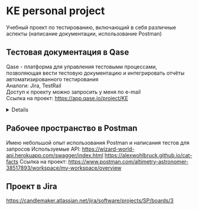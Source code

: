 # KE personal project

Учебный проект по тестированию, включающий в себя различные аспекты (написание документации, использование Postman)

## Тестовая документация в Qase 
Qase - платформа для управления тестовыми процессами, позволяющая вести тестовую документацию и интегрировать отчёты автоматизированного тестирования<br />
Аналоги: Jira, TestRail<br />
Доступ к проекту можно запросить у меня по e-mail<br />
Ссылка на проект: https://app.qase.io/project/KE<br />
<details>
![fc23645dd1e1f2a090f2f715b57e97d2](https://github.com/mycoldhands/KE/assets/161601627/b9092039-a2a9-42d0-83e8-15722213b19a)
</details>

## Рабочее пространство в Postman
Имею небольшой опыт использования Postman и написания тестов для запросов
Используемые API:
https://wizard-world-api.herokuapp.com/swagger/index.html
https://alexwohlbruck.github.io/cat-facts
Ссылка на проект: https://www.postman.com/altimetry-astronomer-38517893/workspace/my-workspace/overview

## Проект в Jira
https://candlemaker.atlassian.net/jira/software/projects/SP/boards/3
